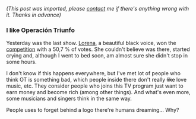 *(This post was imported, please [contact](/#/contact) me if there's anything wrong with it. Thanks in advance)*

<div class="entry-body">
<h3>I like Operaci&oacute;n Triunfo</h3>
<p>
	Yesterday was the last show. <a href="http://en.wikipedia.org/wiki/Lorena_G%C3%B3mez">Lorena</a>, a beautiful black voice, won the <a href="http://en.wikipedia.org/wiki/Operaci%C3%B3n_Triunfo">competition</a> with a 50,7 % of votes. She couldn't believe was there, started crying and, although I went to bed soon, am almost sure she didn't stop in some hours.
</p>
<p>
	I don't know if this happens everywhere, but I've met lot of people who think OT is something bad, which people inside there don't really <strike>like</strike> love music, etc. They consider people who joins this TV program just want to earn money and become rich (among other things). And what's even more, some musicians and singers think in the same way.
</p>
<p>
	 People uses to forget behind a logo there're humans dreaming... Why?
</p>
</div>

